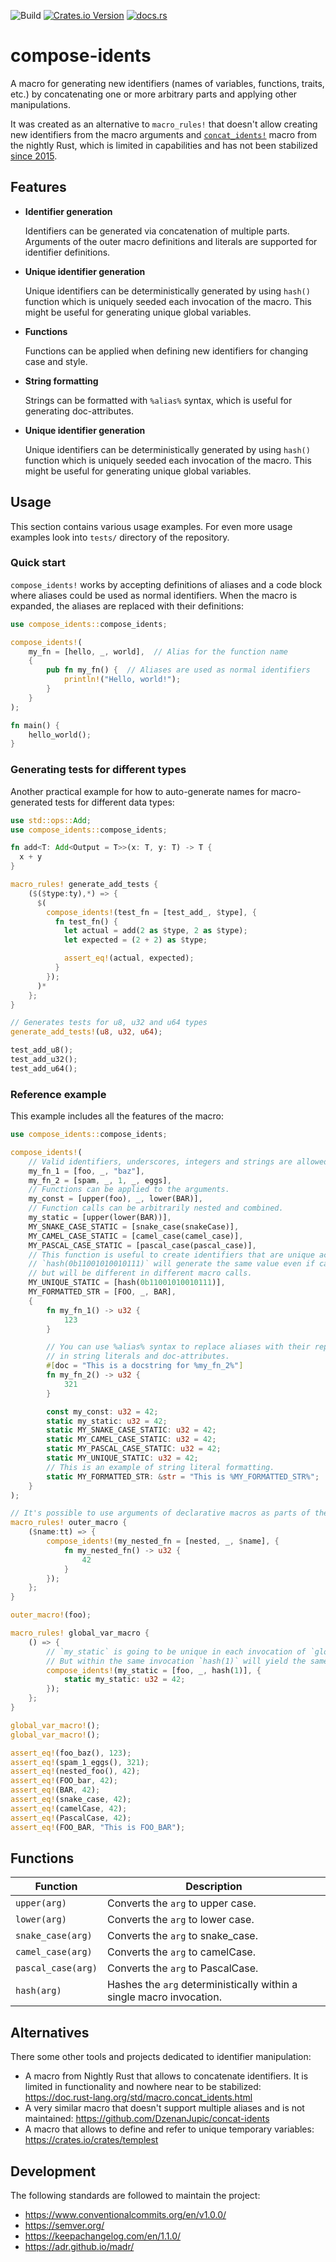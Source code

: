 ![Build](https://github.com/AndreiPashkin/compose-idents/actions/workflows/build.yml/badge.svg)
[![Crates.io Version](https://img.shields.io/crates/v/compose-idents)](https://crates.io/crates/compose-idents)
[![docs.rs](https://img.shields.io/docsrs/compose-idents)](https://docs.rs/compose-idents)

# compose-idents

A macro for generating new identifiers (names of variables, functions, traits, etc.) by concatenating one or more
arbitrary parts and applying other manipulations.

It was created as an alternative to `macro_rules!` that doesn't allow creating new identifiers from the macro arguments
and [`concat_idents!`][1] macro from the nightly Rust, which is limited in capabilities and has not been stabilized
[since 2015][2].

[1]: https://doc.rust-lang.org/std/macro.concat_idents.html
[2]: https://github.com/rust-lang/rust/issues/29599

## Features

- **Identifier generation**

  Identifiers can be generated via concatenation of multiple parts. Arguments of the outer macro
  definitions and literals are supported for identifier definitions.
- **Unique identifier generation**

  Unique identifiers can be deterministically generated by using `hash()` function which is uniquely
  seeded each invocation of the macro. This might be useful for generating unique global variables.
- **Functions**

  Functions can be applied when defining new identifiers for changing case and style.
- **String formatting**

  Strings can be formatted with `%alias%` syntax, which is useful for generating doc-attributes.
- **Unique identifier generation**

  Unique identifiers can be deterministically generated by using `hash()` function which is uniquely
  seeded each invocation of the macro. This might be useful for generating unique global variables.

## Usage

This section contains various usage examples. For even more usage examples look into `tests/` directory
of the repository.

### Quick start

`compose_idents!` works by accepting definitions of aliases and a code block where aliases
could be used as normal identifiers. When the macro is expanded, the aliases are replaced with their
definitions:
```rust
use compose_idents::compose_idents;

compose_idents!(
    my_fn = [hello, _, world],  // Alias for the function name
    {
        pub fn my_fn() {  // Aliases are used as normal identifiers
            println!("Hello, world!");
        }
    }
);

fn main() {
    hello_world();
}
```

### Generating tests for different types

Another practical example for how to auto-generate names for macro-generated tests for different data types:
```rust
use std::ops::Add;
use compose_idents::compose_idents;

fn add<T: Add<Output = T>>(x: T, y: T) -> T {
  x + y
}

macro_rules! generate_add_tests {
    ($($type:ty),*) => {
      $(
        compose_idents!(test_fn = [test_add_, $type], {
          fn test_fn() {
            let actual = add(2 as $type, 2 as $type);
            let expected = (2 + 2) as $type;

            assert_eq!(actual, expected);
          }
        });
      )*
    };
}

// Generates tests for u8, u32 and u64 types
generate_add_tests!(u8, u32, u64);

test_add_u8();
test_add_u32();
test_add_u64();
```

### Reference example

This example includes all the features of the macro:
```rust
use compose_idents::compose_idents;

compose_idents!(
    // Valid identifiers, underscores, integers and strings are allowed as literal values.
    my_fn_1 = [foo, _, "baz"],
    my_fn_2 = [spam, _, 1, _, eggs],
    // Functions can be applied to the arguments.
    my_const = [upper(foo), _, lower(BAR)],
    // Function calls can be arbitrarily nested and combined.
    my_static = [upper(lower(BAR))],
    MY_SNAKE_CASE_STATIC = [snake_case(snakeCase)],
    MY_CAMEL_CASE_STATIC = [camel_case(camel_case)],
    MY_PASCAL_CASE_STATIC = [pascal_case(pascal_case)],
    // This function is useful to create identifiers that are unique across multiple macro invocations.
    // `hash(0b11001010010111)` will generate the same value even if called twice in the same macro call,
    // but will be different in different macro calls.
    MY_UNIQUE_STATIC = [hash(0b11001010010111)],
    MY_FORMATTED_STR = [FOO, _, BAR],
    {
        fn my_fn_1() -> u32 {
            123
        }

        // You can use %alias% syntax to replace aliases with their replacements
        // in string literals and doc-attributes.
        #[doc = "This is a docstring for %my_fn_2%"]
        fn my_fn_2() -> u32 {
            321
        }

        const my_const: u32 = 42;
        static my_static: u32 = 42;
        static MY_SNAKE_CASE_STATIC: u32 = 42;
        static MY_CAMEL_CASE_STATIC: u32 = 42;
        static MY_PASCAL_CASE_STATIC: u32 = 42;
        static MY_UNIQUE_STATIC: u32 = 42;
        // This is an example of string literal formatting.
        static MY_FORMATTED_STR: &str = "This is %MY_FORMATTED_STR%";
    }
);

// It's possible to use arguments of declarative macros as parts of the identifiers.
macro_rules! outer_macro {
    ($name:tt) => {
        compose_idents!(my_nested_fn = [nested, _, $name], {
            fn my_nested_fn() -> u32 {
                42
            }
        });
    };
}

outer_macro!(foo);

macro_rules! global_var_macro {
    () => {
        // `my_static` is going to be unique in each invocation of `global_var_macro!()`.
        // But within the same invocation `hash(1)` will yield the same result.
        compose_idents!(my_static = [foo, _, hash(1)], {
            static my_static: u32 = 42;
        });
    };
}

global_var_macro!();
global_var_macro!();

assert_eq!(foo_baz(), 123);
assert_eq!(spam_1_eggs(), 321);
assert_eq!(nested_foo(), 42);
assert_eq!(FOO_bar, 42);
assert_eq!(BAR, 42);
assert_eq!(snake_case, 42);
assert_eq!(camelCase, 42);
assert_eq!(PascalCase, 42);
assert_eq!(FOO_BAR, "This is FOO_BAR");
```

## Functions

| Function          | Description                                                          |
|-------------------|----------------------------------------------------------------------|
| `upper(arg)`      | Converts the `arg` to upper case.                                    |
| `lower(arg)`      | Converts the `arg` to lower case.                                    |
| `snake_case(arg)` | Converts the `arg` to snake_case.                                    |
| `camel_case(arg)` | Converts the `arg` to camelCase.                                     |
| `pascal_case(arg)`| Converts the `arg` to PascalCase.                                   |
| `hash(arg)`       | Hashes the `arg` deterministically within a single macro invocation. |


## Alternatives

There some other tools and projects dedicated to identifier manipulation:

- A macro from Nightly Rust that allows to concatenate identifiers. It is limited in functionality and nowhere near
  to be stabilized:
  <https://doc.rust-lang.org/std/macro.concat_idents.html>
- A very similar macro that doesn't support multiple aliases and is not maintained:
  <https://github.com/DzenanJupic/concat-idents>
- A macro that allows to define and refer to unique temporary variables:
  <https://crates.io/crates/templest>

## Development

The following standards are followed to maintain the project:
- <https://www.conventionalcommits.org/en/v1.0.0/>
- <https://semver.org/>
- <https://keepachangelog.com/en/1.1.0/>
- <https://adr.github.io/madr/>
